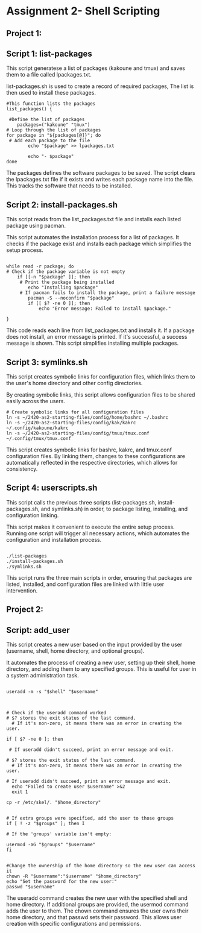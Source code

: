 # Assignment 2- Shell Scripting

## Project 1:

## Script 1: list-packages

This script generatese a list of packages (kakoune and tmux) and saves them to a file called lpackages.txt.

list-packages.sh is used to create a record of required packages,  The list is then used to install these packages.

```
#This function lists the packages
list_packages() {
   
 #Define the list of packages
    packages=("kakoune" "tmux")
# Loop through the list of packages
for package in "${packages[@]}"; do
 # Add each package to the file
        echo "$package" >> lpackages.txt

        echo "- $package"
done
```
The packages defines the software packages to be saved. The script clears the lpackages.txt file if it exists and writes each package name into the file. This tracks the software that needs to be installed.

## Script 2: install-packages.sh

This script reads from the list_packages.txt file and installs each listed package using pacman.

This script automates the installation process for a  list of packages. It checks if the package exist and installs each package which simplifies the setup process.

```

while read -r package; do
# Check if the package variable is not empty
    if [[-n "$package" ]]; then
     # Print the package being installed
	    echo "Installing $package"
     # If pacman fails to install the package, print a failure message
	    pacman -S --noconfirm "$package" 
        if [[ $? -ne 0 ]]; then
            echo "Error message: Failed to install $package."

}

```
This code reads each line from list_packages.txt and installs it. If a package does not install, an error message is printed. If it's successful, a success message is shown. This script simplifies installing multiple packages.

## Script 3: symlinks.sh

This script creates symbolic links for configuration files, which links them to the user's home directory and other config directories.

By creating symbolic links, this script allows configuration files to be shared easily  across the users.

```
# Create symbolic links for all configuration files
ln -s ~/2420-as2-starting-files/config/home/bashrc ~/.bashrc
ln -s ~/2420-as2-starting-files/config/kak/kakrc ~/.config/kakoune/kakrc
ln -s ~/2420-as2-starting-files/config/tmux/tmux.conf ~/.config/tmux/tmux.conf

```
This script creates symbolic links for bashrc, kakrc, and tmux.conf configuration files. By linking them, changes to these configurations are automatically reflected in the respective directories, which allows for consistency.

## Script 4: userscripts.sh

This script calls the previous three scripts (list-packages.sh, install-packages.sh, and symlinks.sh) in order, to package listing, installing, and configuration linking.


This script makes it  convenient  to execute the entire setup process. Running one script will trigger all necessary actions, which automates the configuration and installation process.

```

./list-packages
./install-packages.sh
./symlinks.sh

```

This script runs the three main scripts in order, ensuring that packages are listed, installed, and configuration files are linked with little user intervention.

## Project 2:

## Script: add_user

This script creates a new user based on the input provided by the user (username, shell, home directory, and optional groups).

It automates the process of creating a new user, setting up their shell, home directory, and adding them to any specified groups. This is useful for user in a system administration task.

```

useradd -m -s "$shell" "$username"



# Check if the useradd command worked
# $? stores the exit status of the last command.
  # If it's non-zero, it means there was an error in creating the user.

if [ $? -ne 0 ]; then

 # If useradd didn't succeed, print an error message and exit.

# $? stores the exit status of the last command.
  # If it's non-zero, it means there was an error in creating the user.
  
# If useradd didn't succeed, print an error message and exit.
  echo "Failed to create user $username" >&2
  exit 1

cp -r /etc/skel/. "$home_directory"


# If extra groups were specified, add the user to those groups
if [ ! -z "$groups" ]; then I

# If the 'groups' variable isn't empty:

usermod -aG "$groups" "$username"
fi

```

```

#Change the ownership of the home directory so the new user can access it
chown -R "$username":"$username" "$home_directory"
echo "Set the password for the new user:"
passwd "$username"

```


The useradd command creates the new user with the specified shell and home directory. If additional groups are provided, the usermod command adds the user to them. The chown command ensures the user owns their home directory, and that  passwd sets their password. This allows user creation with specific configurations and permissions.  
